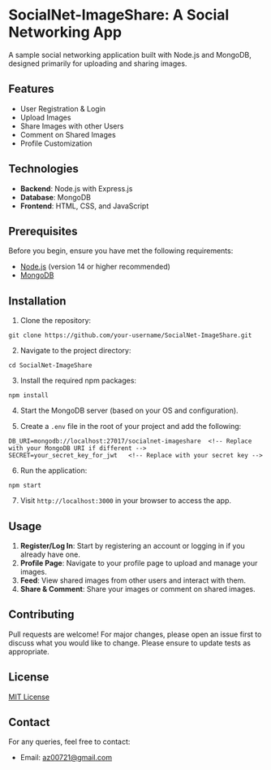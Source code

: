 # SocialNet-ImageShare: A Social Networking App

A sample social networking application built with Node.js and MongoDB, designed primarily for uploading and sharing images.

## Features

- User Registration & Login
- Upload Images
- Share Images with other Users
- Comment on Shared Images
- Profile Customization

## Technologies

- **Backend**: Node.js with Express.js
- **Database**: MongoDB
- **Frontend**: HTML, CSS, and JavaScript

## Prerequisites

Before you begin, ensure you have met the following requirements:

- [Node.js](https://nodejs.org/) (version 14 or higher recommended)
- [MongoDB](https://www.mongodb.com/try/download/community)

## Installation

1. Clone the repository:
```
git clone https://github.com/your-username/SocialNet-ImageShare.git
```

2. Navigate to the project directory:
```
cd SocialNet-ImageShare
```

3. Install the required npm packages:
```
npm install
```

4. Start the MongoDB server (based on your OS and configuration).

5. Create a `.env` file in the root of your project and add the following:
```
DB_URI=mongodb://localhost:27017/socialnet-imageshare  <!-- Replace with your MongoDB URI if different -->
SECRET=your_secret_key_for_jwt   <!-- Replace with your secret key -->
```

6. Run the application:
```
npm start
```

7. Visit `http://localhost:3000` in your browser to access the app.

## Usage

1. **Register/Log In**: Start by registering an account or logging in if you already have one.
2. **Profile Page**: Navigate to your profile page to upload and manage your images.
3. **Feed**: View shared images from other users and interact with them.
4. **Share & Comment**: Share your images or comment on shared images.

## Contributing

Pull requests are welcome! For major changes, please open an issue first to discuss what you would like to change. Please ensure to update tests as appropriate.

## License

[MIT License](./LICENSE)  <!-- Replace with a link to your LICENSE file if you have one -->

## Contact

For any queries, feel free to contact:
- Email: az00721@gmail.com
